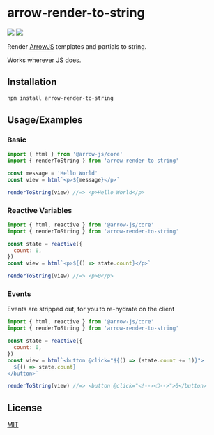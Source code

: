 # arrow-render-to-string

![](https://img.shields.io/bundlephobia/min/arrow-render-to-string?display_name=tag&sort=semver&style=flat&colorA=181819&colorB=181819)
![](https://img.shields.io/npm/v/arrow-render-to-string?display_name=tag&sort=semver&style=flat&colorA=181819&colorB=181819)

Render [ArrowJS](http://arrow-js.com) templates and partials to string.

Works wherever JS does.

## Installation

```bash
npm install arrow-render-to-string
```

## Usage/Examples

### Basic

```javascript
import { html } from '@arrow-js/core'
import { renderToString } from 'arrow-render-to-string'

const message = 'Hello World'
const view = html`<p>${message}</p>`

renderToString(view) //=> <p>Hello World</p>
```

### Reactive Variables

```javascript
import { html, reactive } from '@arrow-js/core'
import { renderToString } from 'arrow-render-to-string'

const state = reactive({
  count: 0,
})
const view = html`<p>${() => state.count}</p>`

renderToString(view) //=> <p>0</p>
```

### Events

Events are stripped out, for you to re-hydrate on the client

```javascript
import { html, reactive } from '@arrow-js/core'
import { renderToString } from 'arrow-render-to-string'

const state = reactive({
  count: 0,
})
const view = html`<button @click="${() => (state.count += 1)}">
  ${() => state.count}
</button>`

renderToString(view) //=> <button @click="<!--➳❍-->">0</button>
```

## License

[MIT](/LICENSE)
